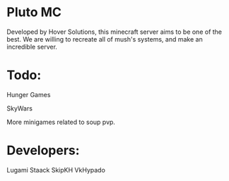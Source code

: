 # Pluto MC

Developed by Hover Solutions, this minecraft server aims to be one of the best.
We are willing to recreate all of mush's systems, and make an incredible 
server.

# Todo: 

Hunger Games

SkyWars

More minigames related to soup pvp.

# Developers:

Lugami
Staack
SkipKH
VkHypado


